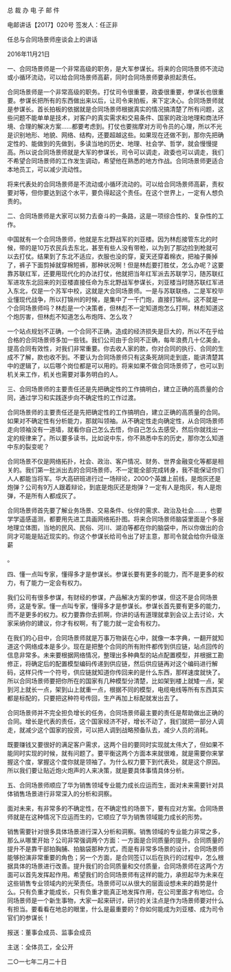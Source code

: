 ﻿总 裁 办 电 子 邮 件

 

电邮讲话【2017】020号                                     签发人：任正非

任总与合同场景师座谈会上的讲话

2016年11月21日

一、合同场景师是一个非常高级的职务，是大军参谋长。将来的合同场景师不流动或小循环流动，可以给合同场景师高薪，同时合同场景师要承担起责任。

合同场景师是一个非常高级的职务。打仗司令很重要，政委很重要，参谋长也很重要。参谋长把所有的东西做出来以后，让司令来拍板，来下定决心。合同场景师就是参谋长。首长拍板的依据就是合同场景师根据真实的情况搞清楚了所有问题，这些问题不能单单是技术，对客户的真实需求和交易条件、国家的政治地理和商法环境、合理的解决方案……都要考虑到。打仗也要揣摩对方司令员的心理，所以不光是识别地形、地貌、网络、结构，还要超越这些。如果现在还做不到，那你先把确定性的、能做到的先做到，多读当地的历史、地理、社会学、哲学，就会慢慢提高。所以说合同场景师就是大军的参谋长，司令可以调走，政委也可以调走，我们不希望合同场景师的工作发生调动，希望他在熟悉的地方作战。合同场景师更适合本地员工，可以减少流动性。

将来代表处的合同场景师是不流动或小循环流动的。可以给合同场景师高薪，责权要对等，但你要达到这个水平，要负得起这个责任。在这个世界上，一定有人想负责的。

 


二、合同场景师是大家可以努力去奋斗的一条路，这是一项综合性的、复杂性的工作。

中国就有一个合同场景师，他就是东北野战军的刘亚楼。因为林彪接管东北的时候，带的是10万农民兵去东北，甚至有些人没有带枪，以为到了那边捡到枪就可以去打仗。结果到了东北不适应，衣服也没的穿，夏天还穿着棉衣，把袖子撕掉了，裤子下面剪掉就穿棉短裤，那种状况啊！但是林彪要打胜仗，怎么办呢？这要靠苏联红军，还要用现代化的办法打仗，他就把当年红军派去苏联学习，随苏联红军进攻东北回来的刘亚楼直接任命为东北野战军参谋长，刘亚楼当时随苏联红军进入东北，仅是一个苏军中校，这就是大合同场景师。一是与苏联联络，二是军校毕业懂现代战争，所以打锦州的时候，是集中了一千门炮，直接打锦州。这不就是一个合同场景师吗？林彪是一个决策者，但林彪不一定知道炮怎么打啊，林彪知道这个炮厉害，但林彪不知道怎么布炮阵、怎么攻？

一个站点规划不正确，一个合同不正确，造成的经济损失是巨大的，所以不在乎给合格的合同场景师多加一些钱。我们公司由于合同不正确，每年浪费几十亿美金。提高合同有效性，对我们非常重要。你去收人家的款，你对合同的执行、合同的生成不了解，款也收不到。不要认为合同场景师只有这条死胡同走到底，能讲清楚其中的逻辑了，以后哪个岗位都是可以用的。将来如果不做合同场景师了，也可以到机关来工作，机关也需要对事务明白的人。

 

三、合同场景师的主要责任还是先把确定性的工作搞明白，建立正确的高质量的合同，通过学习和实践逐步向不确定性的工作过渡。

合同场景师的主要责任还是先把确定性的工作搞明白，建立正确的高质量的合同。如果对不确定性有分析能力，那就叫领袖。从不确定性走向确定性，从合同场景师走向领袖没有一道墙，就看你自己怎么去悟，你自己怎么去感受，然后你就找出一定的规律来了。所以要多读书，比如说中东，你不熟悉中东的历史，那你怎么知道中东的裂变呢？

合同场景不仅是网络拓扑，社会、政治、客户情况、财务、世界金融变化等都是相关的。我们第一批派出去的合同场景师，不一定能全部完成转身，我不能保证你们人人都能当将军。华大高研班进行过一场辩论，2000个英雄上前线，是炮灰还是炮弹？公司有9万人跟着辩论，到底是炮灰还是炮弹？一定有人是炮灰，有人是炮弹，不是所有人都成灰了。

合同场景师首先要了解业务场景、交易条件、伙伴的需求、政治及社会……，也要学学遥感遥测，都要用先进工具画网络拓扑图。将来合同场景师脑袋里面是个多层地理立体图，当地的民风、民俗、河川、湖泊等都在你的脑袋中，所以你做出的合同才可能是贴近现实的。你这个参谋长给司令出了好主意，那司令就会给你升级涨薪

。

四、懂一点叫专家，懂得多才是参谋长。参谋长要有更多的能力，而不是更多的权力，有了能力一定会有权力。

我们公司有很多参谋，有财经的参谋，产品解决方案的参谋，但这不是合同场景师，这是专家。懂一点叫专家，懂得多才是参谋长。参谋长首先要有更多的能力，而不是更多的权力。权力要靠你去抓啊，你讲的话有道理就拿到会议上去讨论，大家采纳你的建议，你才有权啊，有了能力就一定会有权力。

在我们的心目中，合同场景师就是万事万物装在心中，就像一本字典，一翻开就知道这个网络成本是多少。现在是把整个合同的所有附件都传到供应链，站点回传的信息非常多。未来要根据网络情况，整理出多种典型的站点配置模型，并根据工勘修正，将确定后的配置模型编码传递到供应链，然后供应链再对这个编码进行解码，这样只传一个符号，供应链就知道你传回来的是什么东西，那样速度就快了。所以合同场景师要把你所在的国家有几种模型分清楚，比如架到楼上就矮一点，架到河上就长一点，架到山上就重一点，根据不同的模型，电缆电线等所有东西其实都是标配的，只要把这种符号传回，生产再加上标配就发出去了。

合同场景师并不完全担负增长的任务，合同场景师最主要的责任是帮助做出正确的合同。增长是代表的责任，这个国家经济不好，增长不动了，我们就把一部分人调走，就减少这个国家的投资，可以把人调到战略预备队去，减少人员的消耗。

既要赚钱又要很好的满足客户需求，这两个目的要同时实现就太伟大了，但如果不能同时实现的时候，就有问题了。要平衡这两个方面本来就很难，就是需要你来掌握这个度，掌握这个度你就是领袖了。为什么权力要下到代表处，就是这个原因。所以我们要让贴近炮火炮声的人来决策，就是要具体事情具体分析。

 


五、合同场景师顺应了华为销售领域专业能力成长应运而生，面对未来需要针对具体销售场景进行非常深入的分析和洞察。

面对未来，有非常多的不确定性，在不确定性的场景下，要有应对方案。合同场景师就是在这种情况下应运而生的，它顺应了华为销售领域能力成长的形势。

销售需要针对很多具体场景进行深入分析和洞察。销售领域的专业能力非常之多，那么从哪里开始？公司非常强调两个方面：一方面是合同质量的提升。合同质量的提升不是靠干部拍胸脯、拍脑袋那种方式，而是有非常多场景的设计，合同场景师能够扮演非常重要的角色；另一个方面，是合同签订以后在执行的过程中，怎么根据具体的场景进行改善。提升我们的合同质量和交付质量，合同场景师在这两个方面可以首先发挥起作用。希望我们的合同场景师有这样的能力，承担起华为未来在这些销售专业领域内的光荣责任。场景师可以从很大的层面设想未来的趋势是什么。只有负重才能成长，只有负重才能真正地发挥作用，在公司里面才有地位。合同场景师是一个新生事物，大家一起来研讨，研讨的关注点是作为场景师要对什么有担当。要看看在地总的眼里，什么是最重要的？你如何能成为刘亚楼、成为司令官们的参谋长！

 

报送：董事会成员、监事会成员

主送：全体员工，全公开

二○一七年二月二十日